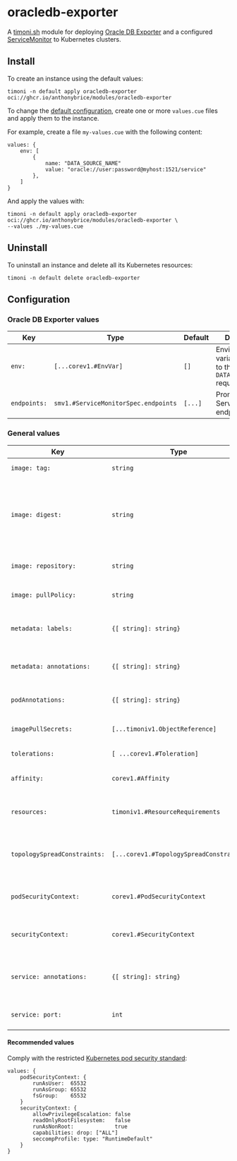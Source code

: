 # oracledb-exporter

A [timoni.sh](http://timoni.sh) module for deploying [Oracle DB Exporter](https://github.com/iamseth/oracledb_exporter) and a configured [ServiceMonitor](https://github.com/prometheus-operator/prometheus-operator/blob/main/Documentation/api.md#monitoring.coreos.com/v1.ServiceMonitor) to Kubernetes clusters.

## Install

To create an instance using the default values:

```shell
timoni -n default apply oracledb-exporter oci://ghcr.io/anthonybrice/modules/oracledb-exporter
```

To change the [default configuration](#configuration),
create one or more `values.cue` files and apply them to the instance.

For example, create a file `my-values.cue` with the following content:

```cue
values: {
	env: [
		{
			name: "DATA_SOURCE_NAME"
			value: "oracle://user:password@myhost:1521/service"
		},
	]
}
```

And apply the values with:

```shell
timoni -n default apply oracledb-exporter oci://ghcr.io/anthonybrice/modules/oracledb-exporter \
--values ./my-values.cue
```

## Uninstall

To uninstall an instance and delete all its Kubernetes resources:

```shell
timoni -n default delete oracledb-exporter
```

## Configuration

### Oracle DB Exporter values

| Key          | Type                                 | Default | Description                                                                 |
| ------------ | ------------------------------------ | ------- | --------------------------------------------------------------------------- |
| `env:`       | `[...corev1.#EnvVar]`                | `[]`    | Environment variables passed to the container. `DATA_SOURCE_NAME` required. |
| `endpoints:` | `smv1.#ServiceMonitorSpec.endpoints` | `[...]` | Prometheus Service Monitor endpoints.                                       |

### General values

| Key                          | Type                                    | Default                             | Description                                                                                                                                  |
| ---------------------------- | --------------------------------------- | ----------------------------------- | -------------------------------------------------------------------------------------------------------------------------------------------- |
| `image: tag:`                | `string`                                | `<latest version>`                  | Container image tag                                                                                                                          |
| `image: digest:`             | `string`                                | `<latest digest>`                   | Container image digest, takes precedence over `tag` when specified                                                                           |
| `image: repository:`         | `string`                                | `ghcr.io/iamseth/oracledb_exporter` | Container image repository                                                                                                                   |
| `image: pullPolicy:`         | `string`                                | `IfNotPresent`                      | [Kubernetes image pull policy](https://kubernetes.io/docs/concepts/containers/images/#image-pull-policy)                                     |
| `metadata: labels:`          | `{[ string]: string}`                   | `{}`                                | Common labels for all resources                                                                                                              |
| `metadata: annotations:`     | `{[ string]: string}`                   | `{}`                                | Common annotations for all resources                                                                                                         |
| `podAnnotations:`            | `{[ string]: string}`                   | `{}`                                | Annotations applied to pods                                                                                                                  |
| `imagePullSecrets:`          | `[...timoniv1.ObjectReference]`         | `[]`                                | [Kubernetes image pull secrets](https://kubernetes.io/docs/concepts/containers/images/#specifying-imagepullsecrets-on-a-pod)                 |
| `tolerations:`               | `[ ...corev1.#Toleration]`              | `[]`                                | [Kubernetes toleration](https://kubernetes.io/docs/concepts/scheduling-eviction/taint-and-toleration)                                        |
| `affinity:`                  | `corev1.#Affinity`                      | `{}`                                | [Kubernetes affinity and anti-affinity](https://kubernetes.io/docs/concepts/scheduling-eviction/assign-pod-node/#affinity-and-anti-affinity) |
| `resources:`                 | `timoniv1.#ResourceRequirements`        | `{}`                                | [Kubernetes resource requests and limits](https://kubernetes.io/docs/concepts/configuration/manage-resources-containers)                     |
| `topologySpreadConstraints:` | `[...corev1.#TopologySpreadConstraint]` | `[]`                                | [Kubernetes pod topology spread constraints](https://kubernetes.io/docs/concepts/scheduling-eviction/topology-spread-constraints)            |
| `podSecurityContext:`        | `corev1.#PodSecurityContext`            | `{}`                                | [Kubernetes pod security context](https://kubernetes.io/docs/tasks/configure-pod-container/security-context)                                 |
| `securityContext:`           | `corev1.#SecurityContext`               | `{}`                                | [Kubernetes container security context](https://kubernetes.io/docs/tasks/configure-pod-container/security-context)                           |
| `service: annotations:`      | `{[ string]: string}`                   | `{}`                                | Annotations applied to the Kubernetes Service                                                                                                |
| `service: port:`             | `int`                                   | `9161`                              | Kubernetes Service HTTP port                                                                                                                 |

#### Recommended values

Comply with the restricted [Kubernetes pod security standard](https://kubernetes.io/docs/concepts/security/pod-security-standards/):

```cue
values: {
	podSecurityContext: {
		runAsUser:  65532
		runAsGroup: 65532
		fsGroup:    65532
	}
	securityContext: {
		allowPrivilegeEscalation: false
		readOnlyRootFilesystem:   false
		runAsNonRoot:             true
		capabilities: drop: ["ALL"]
		seccompProfile: type: "RuntimeDefault"
	}
}
```
